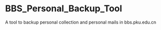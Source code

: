 # BBS_Personal_Backup_Tool
A tool to backup personal collection and personal mails in bbs.pku.edu.cn
